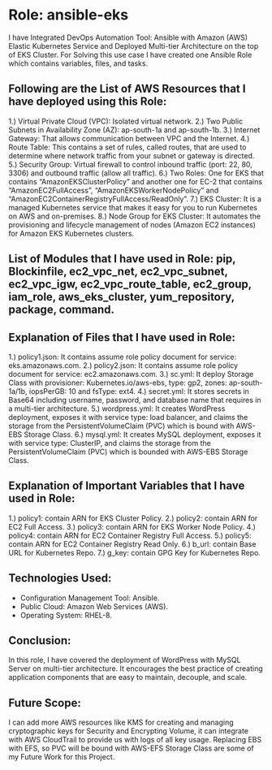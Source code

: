 Role: ansible-eks 
=================

I have Integrated DevOps Automation Tool: Ansible with Amazon (AWS) Elastic Kubernetes Service and Deployed Multi-tier Architecture on the top of EKS Cluster. For Solving this use case I have created one Ansible Role which contains variables, files, and tasks.

## Following are the List of AWS Resources that I have deployed using this Role:
1.) Virtual Private Cloud (VPC): Isolated virtual network.
2.) Two Public Subnets in Availability Zone (AZ): ap-south-1a and ap-south-1b.
3.) Internet Gateway: That allows communication between VPC and the Internet.
4.) Route Table: This contains a set of rules, called routes, that are used to determine where network traffic from your subnet or gateway is directed.
5.) Security Group: Virtual firewall to control inbound traffic (port: 22, 80, 3306) and outbound traffic (allow all traffic).
6.) Two Roles: One for EKS that contains “AmazonEKSClusterPolicy” and another one for EC-2 that contains “AmazonEC2FullAccess”, “AmazonEKSWorkerNodePolicy” and “AmazonEC2ContainerRegistryFullAccess/ReadOnly”.
7.) EKS Cluster: It is a managed Kubernetes service that makes it easy for you to run Kubernetes on AWS and on-premises.
8.) Node Group for EKS Cluster: It automates the provisioning and lifecycle management of nodes (Amazon EC2 instances) for Amazon EKS Kubernetes clusters.

## List of Modules that I have used in Role: pip, Blockinfile, ec2_vpc_net, ec2_vpc_subnet, ec2_vpc_igw, ec2_vpc_route_table, ec2_group, iam_role, aws_eks_cluster, yum_repository, package, command.

## Explanation of Files that I have used in Role:
1.) policy1.json: It contains assume role policy document for service: eks.amazonaws.com.
2.) policy2.json: It contains assume role policy document for service: ec2.amazonaws.com.
3.) sc.yml: It deploy Storage Class with provisioner: Kubernetes.io/aws-ebs, type: gp2, zones: ap-south-1a/1b, iopsPerGB: 10 and fsType: ext4.
4.) secret.yml: It stores secrets in Base64 including username, password, and database name that requires in a multi-tier architecture.
5.) wordpress.yml: It creates WordPress deployment, exposes it with service type: load balancer, and claims the storage from the PersistentVolumeClaim (PVC) which is bound with AWS-EBS Storage Class.
6.) mysql.yml: It creates MySQL deployment, exposes it with service type: ClusterIP, and claims the storage from the PersistentVolumeClaim (PVC) which is bounded with AWS-EBS Storage Class.

## Explanation of Important Variables that I have used in Role:
1.) policy1: contain ARN for EKS Cluster Policy.
2.) policy2: contain ARN for EC2 Full Access.
3.) policy3: contain ARN for EKS Worker Node Policy.
4.) policy4: contain ARN for EC2 Container Registry Full Access.
5.) policy5: contain ARN for EC2 Container Registry Read Only.
6.) b_url: contain Base URL for Kubernetes Repo.
7.) g_key: contain GPG Key for Kubernetes Repo.

## Technologies Used:
* Configuration Management Tool: Ansible.
* Public Cloud: Amazon Web Services (AWS).
* Operating System: RHEL-8.

## Conclusion: 
In this role, I have covered the deployment of WordPress with MySQL Server on multi-tier architecture. It encourages the best practice of creating application components that are easy to maintain, decouple, and scale.

## Future Scope: 
I can add more AWS resources like KMS for creating and managing cryptographic keys for Security and Encrypting Volume, it can integrate with AWS CloudTrail to provide us with logs of all key usage. Replacing EBS with EFS, so PVC will be bound with AWS-EFS Storage Class are some of my Future Work for this Project.

